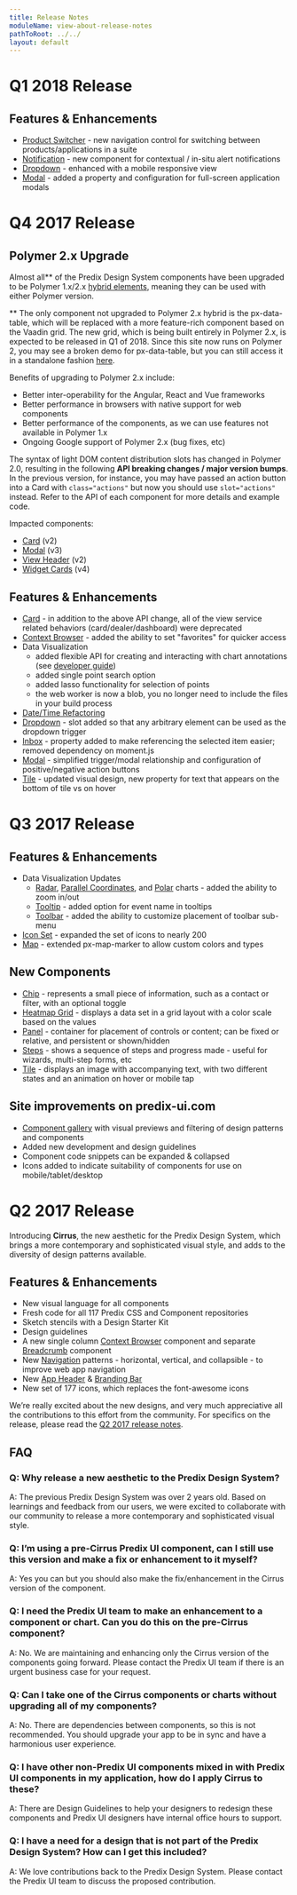 ```yaml
---
title: Release Notes
moduleName: view-about-release-notes
pathToRoot: ../../
layout: default
---
```


# Q1 2018 Release

## Features & Enhancements

* [Product Switcher](#/modules/px-product-switcher) - new navigation control for switching between products/applications in a suite
* [Notification](#/modules/px-notification) - new component for contextual / in-situ alert notifications
* [Dropdown](#/modules/px-dropdown) - enhanced with a mobile responsive view
* [Modal](#/modules/px-modal) - added a property and configuration for full-screen application modals

# Q4 2017 Release

## Polymer 2.x Upgrade
Almost all\*\* of the Predix Design System components have been upgraded to be Polymer 1.x/2.x [hybrid elements](https://www.polymer-project.org/2.0/docs/devguide/hybrid-elements), meaning they can be used with either Polymer version.

\*\* The only component not upgraded to Polymer 2.x hybrid is the px-data-table, which will be replaced with a more feature-rich component based on the Vaadin grid. The new grid, which is being built entirely in Polymer 2.x, is expected to be released in Q1 of 2018. Since this site now runs on Polymer 2, you may see a broken demo for px-data-table, but you can still access it in a standalone fashion [here](https://www.predix-ui.com/px-data-table/px-data-table/).

Benefits of upgrading to Polymer 2.x include:
* Better inter-operability for the Angular, React and Vue frameworks
* Better performance in browsers with native support for web components
* Better performance of the components, as we can use features not available in Polymer 1.x
* Ongoing Google support of Polymer 2.x (bug fixes, etc)

The syntax of light DOM content distribution slots has changed in Polymer 2.0, resulting in the following **API breaking changes / major version bumps**. In the previous version, for instance, you may have passed an action button into a Card with `class="actions"` but now you should use `slot="actions"` instead. Refer to the API of each component for more details and example code.

Impacted components:
* [Card](/#/modules/px-card) (v2)
* [Modal](/#/modules/px-modal) (v3)
* [View Header](/#/modules/px-view-header) (v2)
* [Widget Cards](/#/modules/px-widget-cards) (v4)


## Features & Enhancements

* [Card](/#/modules/px-card) - in addition to the above API change, all of the view service related behaviors (card/dealer/dashboard) were deprecated
* [Context Browser](/#/modules/px-context-browser) - added the ability to set "favorites" for quicker access
* Data Visualization
  * added flexible API for creating and interacting with chart annotations (see [developer guide](/#/develop/vis/annotations))
  * added single point search option
  * added lasso functionality for selection of points
  * the web worker is now a blob, you no longer need to include the files in your build process
* [Date/Time Refactoring](/#/develop/datetime-changes)
* [Dropdown](/#/modules/px-dropdown) - slot added so that any arbitrary element can be used as the dropdown trigger
* [Inbox](/#/modules/px-inbox) - property added to make referencing the selected item easier; removed dependency on moment.js
* [Modal](/#/modules/px-modal) - simplified trigger/modal relationship and configuration of positive/negative action buttons
* [Tile](/#/modules/px-tile) - updated visual design, new property for text that appears on the bottom of tile vs on hover


# Q3 2017 Release

## Features & Enhancements

* Data Visualization Updates
  * [Radar](/#/modules/px-vis-radar), [Parallel Coordinates](/#/modules/px-vis-parallel-coordinates), and [Polar](/#/modules/px-vis-polar) charts - added the ability to zoom in/out
  * [Tooltip](/#/elements/vis/px-vis/px-vis-tooltip) - added option for event name in tooltips
  * [Toolbar](/#/elements/vis/px-vis/px-vis-toolbar) - added the ability to customize placement of toolbar sub-menu
* [Icon Set](/#/modules/px-icon-set) - expanded the set of icons to nearly 200
* [Map](/#/modules/px-map) - extended px-map-marker to allow custom colors and types

## New Components

* [Chip](/#/modules/px-chip) - represents a small piece of information, such as a contact or filter, with an optional toggle
* [Heatmap Grid](/#/modules/px-heatmap-grid) - displays a data set in a grid layout with a color scale based on the values
* [Panel](/#/modules/px-panel) - container for placement of controls or content; can be fixed or relative, and persistent or shown/hidden
* [Steps](/#/modules/px-steps) - shows a sequence of steps and progress made - useful for wizards, multi-step forms, etc
* [Tile](/#/modules/px-tile) - displays an image with accompanying text, with two different states and an animation on hover or mobile tap

## Site improvements on predix-ui.com

* [Component gallery](/#/gallery) with visual previews and filtering of design patterns and components
* Added new development and design guidelines
* Component code snippets can be expanded & collapsed
* Icons added to indicate suitability of components for use on mobile/tablet/desktop


# Q2 2017 Release

Introducing **Cirrus**, the new aesthetic for the Predix Design System, which brings a more contemporary and sophisticated visual style, and adds to the diversity of design patterns available.

## Features & Enhancements

* New visual language for all components
* Fresh code for all 117 Predix CSS and Component repositories
* Sketch stencils with a Design Starter Kit
* Design guidelines
* A new single column [Context Browser](/#/modules/px-context-browser) component and separate [Breadcrumb](/#/modules/px-breadcrumbs) component
* New [Navigation](/#/modules/px-app-nav) patterns - horizontal, vertical, and collapsible - to improve web app navigation
* New [App Header](/#/modules/px-app-header) & [Branding Bar](/#/modules/px-branding-bar)
* New set of 177 icons, which replaces the font-awesome icons

We’re really excited about the new designs, and very much appreciative all the contributions to this effort from the community. For specifics on the release, please read the [Q2 2017 release notes](https://docs.predix.io/en-US/content/platform/web_application_development/predix_ui/predix-design-system-release-notes).

## FAQ

### Q: Why release a new aesthetic to the Predix Design System?
A: The previous Predix Design System was over 2 years old. Based on learnings and feedback from our users, we were excited to collaborate with our community to release a more contemporary and sophisticated visual style.

### Q: I’m using a pre-Cirrus Predix UI component, can I still use this version and make a fix or enhancement to it myself?
A: Yes you can but you should also make the fix/enhancement in the Cirrus version of the component.

### Q: I need the Predix UI team to make an enhancement to a component or chart. Can you do this on the pre-Cirrus component?
A: No. We are maintaining and enhancing only the Cirrus version of the components going forward. Please contact the Predix UI team if there is an urgent business case for your request.

### Q: Can I take one of the Cirrus components or charts without upgrading all of my components?
A: No. There are dependencies between components, so this is not recommended. You should upgrade your app to be in sync and have a harmonious user experience.

### Q: I have other non-Predix UI components mixed in with Predix UI components in my application, how do I apply Cirrus to these?
A: There are Design Guidelines to help your designers to redesign these components and Predix UI designers have internal office hours to support.

### Q: I have a need for a design that is not part of the Predix Design System? How can I get this included?
A: We love contributions back to the Predix Design System. Please contact the Predix UI team to discuss the proposed contribution.
